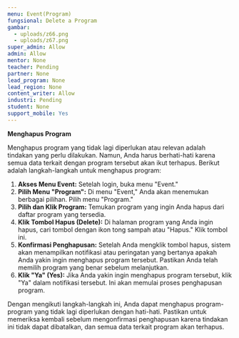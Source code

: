 ```yaml
---
menu: Event(Program)
fungsional: Delete a Program
gambar:
  - uploads/z66.png
  - uploads/z67.png
super_admin: Allow
admin: Allow
mentor: None
teacher: Pending
partner: None
lead_program: None
lead_region: None
content_writer: Allow
industri: Pending
student: None
support_mobile: Yes
---
```

**Menghapus Program**

Menghapus program yang tidak lagi diperlukan atau relevan adalah tindakan yang perlu dilakukan. Namun, Anda harus berhati-hati karena semua data terkait dengan program tersebut akan ikut terhapus. Berikut adalah langkah-langkah untuk menghapus program:

1. **Akses Menu Event:** Setelah login, buka menu "Event."
2. **Pilih Menu "Program":** Di menu "Event," Anda akan menemukan berbagai pilihan. Pilih menu "Program."
3. **Pilih dan Klik Program:** Temukan program yang ingin Anda hapus dari daftar program yang tersedia.
4. **Klik Tombol Hapus (Delete):** Di halaman program yang Anda ingin hapus, cari tombol dengan ikon tong sampah atau "Hapus." Klik tombol ini.
5. **Konfirmasi Penghapusan:** Setelah Anda mengklik tombol hapus, sistem akan menampilkan notifikasi atau peringatan yang bertanya apakah Anda yakin ingin menghapus program tersebut. Pastikan Anda telah memilih program yang benar sebelum melanjutkan.
6. **Klik "Ya" (Yes):** Jika Anda yakin ingin menghapus program tersebut, klik "Ya" dalam notifikasi tersebut. Ini akan memulai proses penghapusan program.

Dengan mengikuti langkah-langkah ini, Anda dapat menghapus program-program yang tidak lagi diperlukan dengan hati-hati. Pastikan untuk memeriksa kembali sebelum mengonfirmasi penghapusan karena tindakan ini tidak dapat dibatalkan, dan semua data terkait program akan terhapus.